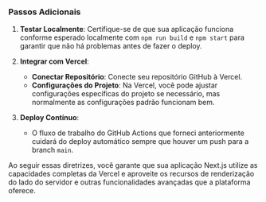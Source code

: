 <!-- No seu repositório GitHub, vá para Settings > Secrets and variables > Actions.
Clique em New repository secret e adicione um novo segredo com um nome (por exemplo, MY_PAT) e cole o token. -->

### Passos Adicionais

1. **Testar Localmente**: Certifique-se de que sua aplicação funciona conforme esperado localmente com `npm run build` e `npm start` para garantir que não há problemas antes de fazer o deploy.

2. **Integrar com Vercel**:

   - **Conectar Repositório**: Conecte seu repositório GitHub à Vercel.
   - **Configurações do Projeto**: Na Vercel, você pode ajustar configurações específicas do projeto se necessário, mas normalmente as configurações padrão funcionam bem.

3. **Deploy Contínuo**:
   - O fluxo de trabalho do GitHub Actions que forneci anteriormente cuidará do deploy automático sempre que houver um push para a branch `main`.

Ao seguir essas diretrizes, você garante que sua aplicação Next.js utilize as capacidades completas da Vercel e aproveite os recursos de renderização do lado do servidor e outras funcionalidades avançadas que a plataforma oferece.
